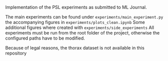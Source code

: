 

Implementation of the PSL experiments as submitted to ML Journal.

The main experiments can be found under `experiments/main_experiment.py` the accompanying figures in `experiments/plots_clean.ipynb`
Some additional figures where created with `experiments/side_experiments`
All experiments must be run from the root folder of the project, otherwise the configured paths have to be modified.

Because of legal reasons, the thorax dataset is not available in this repository